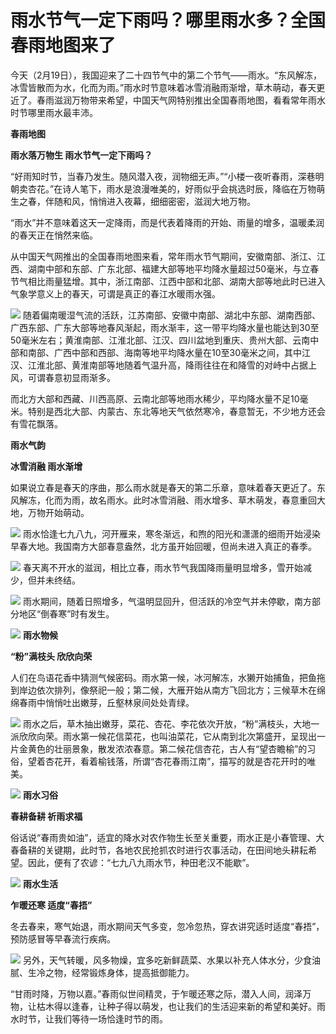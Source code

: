 # 雨水节气一定下雨吗？哪里雨水多？全国春雨地图来了

今天（2月19日），我国迎来了二十四节气中的第二个节气——雨水。“东风解冻，冰雪皆散而为水，化而为雨。”雨水时节意味着冰雪消融雨渐增，草木萌动，春天更近了。春雨滋润万物带来希望，中国天气网特别推出全国春雨地图，看看常年雨水时节哪里雨水最丰沛。

**春雨地图**

**雨水落万物生 雨水节气一定下雨吗？**

“好雨知时节，当春乃发生。随风潜入夜，润物细无声。”“小楼一夜听春雨，深巷明朝卖杏花。”在诗人笔下，雨水是浪漫唯美的，好雨似乎会挑选时辰，降临在万物萌生之春，伴随和风，悄悄进入夜幕，细细密密，滋润大地万物。

“雨水”并不意味着这天一定降雨，而是代表着降雨的开始、雨量的增多，温暖柔润的春天正在悄然来临。

从中国天气网推出的全国春雨地图来看，常年雨水节气期间，安徽南部、浙江、江西、湖南中部和东部、广东北部、福建大部等地平均降水量超过50毫米，与立春节气相比雨量猛增。其中，浙江南部、江西中部和北部、湖南大部等地此时已进入气象学意义上的春天，可谓是真正的春江水暖雨水强。

![](https://inews.gtimg.com/news_bt/OZpDSFz_Y0-3AXhOJUmOhrlDKg1qMd6D17II7I5iqs3AwAA/1000)
随着偏南暖湿气流的活跃，江苏南部、安徽中南部、湖北中东部、湖南西部、广西东部、广东大部等地春风渐起，雨水渐丰，这一带平均降水量也能达到30至50毫米左右；黄淮南部、江淮北部、江汉、四川盆地到重庆、贵州大部、云南中部和南部、广西中部和西部、海南等地平均降水量在10至30毫米之间，其中江汉、江淮北部、黄淮南部等地随着气温升高，降雨往往在和降雪的对峙中占据上风，可谓春意初显雨渐多。

而北方大部和西藏、川西高原、云南北部等地雨水稀少，平均降水量不足10毫米。特别是西北大部、内蒙古、东北等地天气依然寒冷，春意暂无，不少地方还会有雪花飘落。

**雨水气韵**

**冰雪消融 雨水渐增**

如果说立春是春天的序曲，那么雨水就是春天的第二乐章，意味着春天更近了。东风解冻，化而为雨，故名雨水。此时冰雪消融、雨水增多、草木萌发，春意重回大地，万物开始萌动。

![](https://inews.gtimg.com/om_bt/OtiMuQiRG5g22KoTEozl9S63y6MvHiHeky_d2_kDtHqfgAA/1000)
雨水恰逢七九八九，河开雁来，寒冬渐远，和煦的阳光和潇潇的细雨开始浸染早春大地。我国南方大部春意盎然，北方虽开始回暖，但尚未进入真正的春季。

![](https://inews.gtimg.com/om_bt/Oq1XmCWFXawaB7G6vVEtBCN8aKSixC8yBChsUlJ4IS1ZcAA/1000)
春天离不开水的滋润，相比立春，雨水节气我国降雨量明显增多，雪开始减少，但并未终结。

![](https://inews.gtimg.com/om_bt/OK9tcG7EATc2nMl1Ma4T1zDsfdFYONPJkk6UYF5mcS69cAA/1000)
雨水期间，随着日照增多，气温明显回升，但活跃的冷空气并未停歇，南方部分地区“倒春寒”时有发生。

![](https://inews.gtimg.com/om_bt/OGp3uDnYzOmJzoOUmzNgIwQ43ZjiHuwBYrns6cYZHy7BsAA/1000)
**雨水物候**

**“粉”满枝头 欣欣向荣**

人们在鸟语花香中猜测气候密码。雨水第一候，冰河解冻，水獭开始捕鱼，把鱼拖到岸边依次排列，像祭祀一般；第二候，大雁开始从南方飞回北方；三候草木在绵绵春雨中悄悄吐出嫩芽，丘壑林泉间处处青绿。

![](https://inews.gtimg.com/om_bt/OtbuoiSGpxbLi6w6QHrJvOuRj2uQ9M6ynAGoXR35I-0zsAA/1000)
雨水之后，草木抽出嫩芽，菜花、杏花、李花依次开放，“粉”满枝头，大地一派欣欣向荣。雨水第一候花信菜花，也叫油菜花，它从南到北次第盛开，呈现出一片金黄色的壮丽景象，散发浓浓春意。第二候花信杏花，古人有“望杏瞻榆”的习俗，望着杏花开，看着榆钱落，所谓“杏花春雨江南”，描写的就是杏花开时的唯美。

![](https://inews.gtimg.com/om_bt/O3J5EsXUMS12_02wytjJLBrixo5oiOKTb0n124Ijhjvj8AA/1000)
**雨水习俗**

**春耕备耕 祈雨求福**

俗话说“春雨贵如油”，适宜的降水对农作物生长至关重要，雨水正是小春管理、大春备耕的关键期，此时节，各地农民抢抓农时进行农事活动，在田间地头耕耘希望。因此，便有了农谚：“七九八九雨水节，种田老汉不能歇”。

![](https://inews.gtimg.com/om_bt/Osy2rkqtI2azsLXNYkOMGKb1QgYfmmrkxOogNkAyCQ6OMAA/1000)
**雨水生活**

**乍暖还寒 适度“春捂”**

冬去春来，寒气始退，雨水期间天气多变，忽冷忽热，穿衣讲究适时适度“春捂”，预防感冒等早春流行疾病。

![](https://inews.gtimg.com/om_bt/OyW0t37QujxVMdJCi-4yhj9JvvHqMGeff1dOM4CNOpOY8AA/1000)
另外，天气转暖，风多物燥，宜多吃新鲜蔬菜、水果以补充人体水分，少食油腻、生冷之物，经常锻炼身体，提高抵御能力。

“甘雨时降，万物以嘉。”春雨似世间精灵，于乍暖还寒之际，潜入人间，润泽万物，让枯木得以逢春，让种子得以萌发，也让我们的生活迎来新的希望和美好。雨水时节，让我们等待一场恰逢时节的雨。

